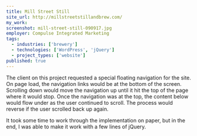 ```yaml
---
title: Mill Street Still
site_url: http://millstreetstillandbrew.com/
my_work:
screenshot: mill-street-still-090917.jpg
employer: Compulse Integrated Marketing
tags:
  - industries: ['brewery']
  - technologies: ['WordPress', 'jQuery']
  - project_types: ['website']
published: true
---
```


The client on this project requested a special floating navigation for the site.
On page load, the navigation links would be at the bottom of the screen. Scrolling
down would move the navigation up until it hit the top of the page where it would
stop. Once the navigation was at the top, the content below would flow under as
the user continued to scroll. The process would reverse if the user scrolled
back up again.

It took some time to work through the implementation on paper, but in the end,
I was able to make it work with a few lines of jQuery.
